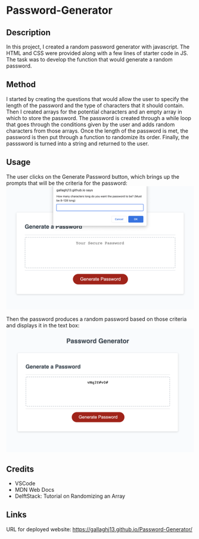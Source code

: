 # Password-Generator

## Description
In this project, I created a random password generator with javascript. The HTML and CSS were provided along with a few lines of starter code in JS. The task was to develop the function that would generate a random password.

## Method
I started by creating the questions that would allow the user to specify the length of the password and the type of characters that it should contain. Then I created arrays for the potential characters and an empty array in which to store the password. The password is created through a while loop that goes through the conditions given by the user and adds random characters from those arrays. Once the length of the password is met, the password is then put through a function to randomize its order. Finally, the passsword is turned into a string and returned to the user.  

## Usage
The user clicks on the Generate Password button, which brings up the prompts that will be the criteria for the password:
![](./assets/images/PasswordPhoto1.png)

Then the password produces a random password based on those criteria and displays it in the text box:
![](./assets/images/PasswordPhoto2.png)

## Credits
- VSCode
- MDN Web Docs
- DelftStack: Tutorial on Randomizing an Array

## Links
URL for deployed website: https://gallaghj13.github.io/Password-Generator/